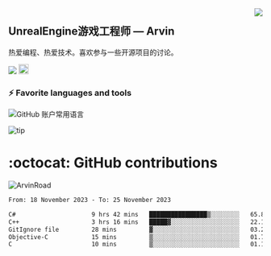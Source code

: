 <img align="right" src="https://count.getloli.com/get/@:ArvinRoad?theme=rule34">

## UnrealEngine游戏工程师 — Arvin

热爱编程、热爱技术。喜欢参与一些开源项目的讨论。

![](https://visitor-badge.glitch.me/badge?page_id=ArvinRoad.ArvinRoad)
[<img alt="github" src="https://img.shields.io/badge/github-ArvinRoad-8da0cb?style=for-the-badge&labelColor=555555&logo=github" height="20">](https://github.com/ArvinRoad)

### ⚡ Favorite languages and tools
![GitHub 账户常用语言](https://github-stats.ubrong.com/api/top-langs/?username=ArvinRoad&layout=compact&theme=tokyonight)

![tip](https://badgen.net/badge/C++/UE/orange?icon=bitcoin-lightning)

# :octocat: GitHub contributions

<img src="https://github-readme-stats.vercel.app/api?username=ArvinRoad&show_icons=true&count_private=true&theme=algolia" alt="ArvinRoad" />

<!--START_SECTION:waka-->

```txt
From: 18 November 2023 - To: 25 November 2023

C#                     9 hrs 42 mins   ████████████████▒░░░░░░░░   65.88 %
C++                    3 hrs 16 mins   █████▓░░░░░░░░░░░░░░░░░░░   22.19 %
GitIgnore file         28 mins         ▓░░░░░░░░░░░░░░░░░░░░░░░░   03.24 %
Objective-C            15 mins         ▒░░░░░░░░░░░░░░░░░░░░░░░░   01.76 %
C                      10 mins         ▒░░░░░░░░░░░░░░░░░░░░░░░░   01.17 %
```

<!--END_SECTION:waka-->
